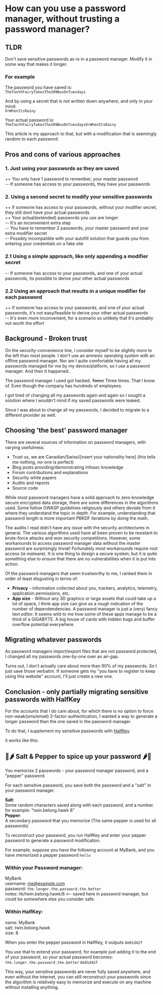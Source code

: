 # How can you use a password manager, without trusting a password manager?

## TLDR

Don't save sensitive passwords as-is in a password manager. Modify it in some way that makes it longer.

### For example

The password you have saved is:  
`TheToothFairyTakesThe109BusOnTuesdays`

And by using a secret that is not written down anywhere, and only in your mind:  
`OrWhenItsRainy`

Your actual password is:  
`TheToothFairyTakesThe109BusOnTuesdaysOrWhenItsRainy`

This article is my approach to that, but with a modification that is seemingly random to each password.

## Pros and cons of various approaches

### 1. Just using your passwords as they are saved

++ You only have 1 password to remember, your master password  
-- If someone has access to your passwords, they have your passwords

### 2. Using a second secret to modify your sensitive passwords

++ If someone has access to your passwords, without your modifier secret, they still dont have your actual passwords  
++ Your actual(extended) passwords you use are longer  
-- It's an inconvenient extra step  
-- You have to remember 2 passwords, your master password and your extra modifier secret  
-- Possibly incompatible with your autofill solution that guards you from entering your credentials on a fake site  

### 2.1 Using a simple approach, like only appending a modifier secret  
-- If someone has access to your passwords, and one of your actual passwords, its possible to derive your other actual passwords

### 2.2 Using an approach that results in a unique modifier for each password  
++ If someone has access to your passwords, and one of your actual passwords, it's not easy/feasible to derive your other actual passwords  
-- It's even more inconvenient, for a scenario so unlikely that it's probably not worth the effort

## Background - Broken trust

On the security-convenience line, I consider myself to be slightly more to the left than most people. I don't use an amnesic operating system with an offline password manager. Nor am I quite comfortable having all my passwords managed for me by my device/platform, so I use a password manager. And then it happened..

The password manager I used got hacked. ~~Twice~~ Three times. That I know of. Even though the company has hundreds of employees.

I got tired of changing all my passwords again and again so I sought a solution where I wouldn't mind if my saved passwords were leaked.

Since I was about to change all my passwords, I decided to migrate to a different provider as well.

## Choosing 'the best' password manager

There are several sources of information on password managers, with varying usefulness:
- Trust us, we are Canadian/Swiss/[insert your nationality here] (this tells me nothing, no-one is perfect)
- Blog posts providing/demonstrating infosec knowledge
- Forum contributions and explanations
- Security white papers
- Audits and reports
- Source code

While most password managers have a solid approach to zero-knowledge secure encrypted data storage, there are some differences in the algorithms used. Some follow OWASP guidelines religiously and others deviate from it where they understand the topic in depth. For example, understanding that password length is more important PBKDF iterations by doing the math.

The audits I read didn't have any issue with the security architectures in general. The various algorithms used have all been proven to be resistant to brute-force attacks and won security competitions. However, some workarounds to access password manager data without the master password are surprisingly trivial! Fortunately _most_ workarounds require root access (ie malware). It is one thing to design a secure system, but it is quite something else to ensure that there are no vulnerabilities when it is put into action.

Of the password managers that seem trustworthy to me, I ranked them in order of least disgusting in terms of:  
* __Privacy__ - information collected about you, trackers, analytics, telemetry, application permissions, etc.
* __App size__ - Without any 3D graphics or large assets that could take up a lot of space, I think app size can give us a rough indication of the number of dependendencies. A password manager is just a (very) fancy text editor. It seems wild to me how some of these apps manage to be a third of a GIGABYTE. A big house of cards with hidden bugs and buffer overflow potential everywhere.

## Migrating whatever passwords

As password managers import/export files that are not password protected, I changed all my passwords one-by-one over an air-gap.

Turns out, I don't actually care about more than 90% of my passwords. So I just save those verbatim. If someone gets my "you have to register to keep using this website" account, I'll just create a new one.

## Conclusion - only partially migrating sensitive passwords with HalfKey

For the accounts that I do care about, for which there is no option to force non-weak(sms/email) 2-factor-authentication, I wanted a way to generate a longer password than the one saved in the password manager. 

To do that, I supplement my sensitive passwords with [HalfKey](readme.md)  

it works like this:

## 🧂🌶️ Salt & Pepper to spice up your password 🌶️🧂

You memorize 2 passwords - your password manager password, and a "pepper" password.

For each sensitive password, you save both the password and a "salt" in your password manager.

__Salt__:  
Some random characters saved along with each password, and a number. for example: "twin.belong.hawk 8"  
__Pepper__:  
A secondary password that you memorize (The same pepper is used for all passwords)  

To reconstruct your password, you run HalfKey and enter your pepper password to generate a password modification.

For example, suppose you have the following account at MyBank, and you have memorized a pepper password `hello`

### Within your Password manager:  
MyBank  
username: me@example.com  
password: `the.longer.the.password.the.better`  
notes: hk/twin.belong.hawk/8 <-- saved here in password manager, but could be somewhere else you consider safe.

### Within HalfKey:  
name: MyBank  
salt: twin.belong.hawk  
size: 8  

When you enter the pepper password in HalfKey, it outputs `8e01d42f`

You use that to extend your password, for example just adding it to the end of your password, so your actual password becomes:
`the.longer.the.password.the.better` `8e01d42f`

This way, your sensitive passwords are never fully saved anywhere, and even without the internet, you can still reconstruct your passwords since the algorithm is relatively easy to memorize and execute on any machine without installing anything.
